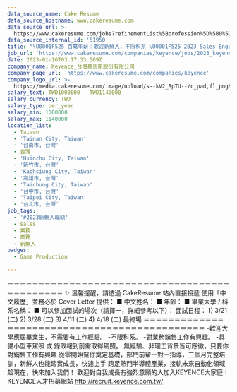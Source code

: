 ```yaml
---
data_source_name: Cake Resume
data_source_hostname: www.cakeresume.com
data_source_url: >-
  https://www.cakeresume.com/jobs?refinementList%5Bprofession%5D%5B0%5D=game-production&range%5Bsalary_range%5D%5Bmin%5D=1000000
data_source_internal_id: '51950'
title: "\U0001F525 百萬年薪｜歡迎新鮮人，不限科系 \U0001F525 2023 Sales Engineer 業務工程師 （先到先審，收件至 4/30 止）"
job_url: 'https://www.cakeresume.com/companies/keyence/jobs/2023_keyence_sales_engineer'
date: 2023-01-16T03:17:33.509Z
company_name: Keyence_台灣基恩斯股份有限公司
company_page_url: 'https://www.cakeresume.com/companies/keyence'
company_logo_url: >-
  https://media.cakeresume.com/image/upload/s--kV2_BpTU--/c_pad,fl_png8,h_200,w_200/v1673590743/ulmm51j7bsckyuxmyt6o.png
salary_text: TWD1000000 - TWD1140000
salary_currency: TWD
salary_type: per_year
salary_min: 1000000
salary_max: 1140000
location_list:
  - Taiwan
  - 'Tainan City, Taiwan'
  - '台南市, 台灣'
  - 台灣
  - 'Hsinchu City, Taiwan'
  - '新竹市, 台灣'
  - 'Kaohsiung City, Taiwan'
  - '高雄市, 台灣'
  - 'Taichung City, Taiwan'
  - '台中市, 台灣'
  - 'Taipei City, Taiwan'
  - '台北市, 台灣'
job_tags:
  - '#2023新鮮人職缺'
  - sales
  - 業務
  - 商務
  - 新鮮人
badges:
  - Game Production

---
```


＝＝＝＝＝＝＝＝＝＝＝＝＝＝＝＝＝＝＝＝＝＝＝＝＝＝＝＝＝＝＝＝＝＝＝＝＝＝＝＝＝＝＝＝＝ ✨ 溫馨提醒，請透過 CakeResume 站內直接投遞 使用「中文履歷」並務必於 Cover Letter 提供： ■ 中文姓名： ■ 年齡： ■ 畢業大學 / 科系名稱： ■ 可以參加面試的場次（請擇一，詳細參考以下）： 面試日程： 1) 3/21 (二) 2) 3/28 (二) 3) 4/11 (二) 4) 4/18 (二) 最終場 ＝＝＝＝＝＝＝＝＝＝＝＝＝＝＝＝＝＝＝＝＝＝＝＝＝＝＝＝＝＝＝＝＝＝＝＝＝＝＝＝＝＝＝＝＝ -歡迎大學應屆畢業生，不需要有工作經驗。 -不限科系。 -對業務銷售工作有興趣。 -具備小型車駕照 或 錄取報到前需取得駕照。 無經驗、非理工背景皆可應徵，只要你對銷售工作有興趣 從零開始幫你奠定基礎，部門前輩一對一指導，三個月完整培訓，新鮮人也能踏實成長，快速上手 跨足熱門半導體產業，接軌未來自動化領域趁現在，快來加入我們！ 歡迎對自我成長有強烈意願的人加入KEYENCE大家庭！ KEYENCE人才招募網站 http://recruit.keyence.com.tw/